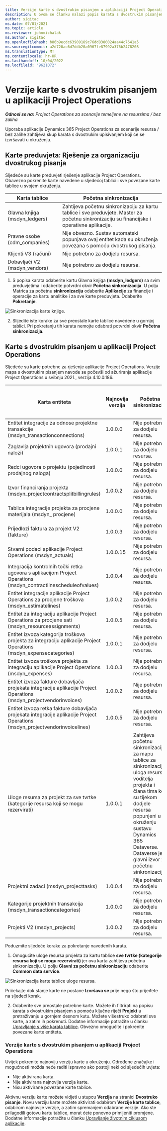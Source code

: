 ```yaml
---
title: Verzije karte s dvostrukim pisanjem u aplikaciji Project Operations
description: U ovom se članku nalazi popis karata s dvostrukim pisanjem potrebnih za Dynamics 365 Project Operations.
author: sigitac
ms.date: 07/01/2021
ms.topic: article
ms.reviewer: johnmichalak
ms.author: sigitac
ms.openlocfilehash: b86b9ecdc63989189c76dd8380024aa44c7641a5
ms.sourcegitcommit: a2d720ac6d7ddb20a0967fe87992a376b2478208
ms.translationtype: MT
ms.contentlocale: hr-HR
ms.lasthandoff: 10/04/2022
ms.locfileid: "9621072"
---
```

# <a name="project-operations-dual-write-map-versions"></a>Verzije karte s dvostrukim pisanjem u aplikaciji Project Operations

_**Odnosi se na:** Project Operations za scenarije temeljene na resursima / bez zaliha_

Uporaba aplikacije Dynamics 365 Project Operations za scenarije resursa / bez zalihe zahtijeva skup karata s dvostrukim upisivanjem koji će se izvršavati u okruženju. 

## <a name="prerequisite-maps-dual-write-orchestration-solution"></a>Karte preduvjeta: Rješenje za organizaciju dvostrukog pisanja

Sljedeće su karte preduvjeti rješenje aplikacije Project Operations. Obavezno pokrenite karte navedene u sljedećoj tablici i sve povezane karte tablice u svojem okruženju.

| Karta tablice | Početna sinkronizacija |
| --- | --- |
| Glavna knjiga (msdyn_ledgers) | Zahtijeva početnu sinkronizaciju za kartu tablice i sve preduvjete. Master za početnu sinkronizaciju su financijske i operativne aplikacije. |
| Pravne osobe (cdm_companies) | Nije obvezno. Sustav automatski popunjava ovaj entitet kada su okruženja povezana s pomoću dvostrukog pisanja. |
| Klijenti V3 (računi) | Nije potrebno za dodjelu resursa. |
| Dobavljači V2 (msdyn_vendors) | Nije potrebno za dodjelu resursa. |

1. S popisa karata odaberite kartu Glavna knjiga **(msdyn\_ledgers)** sa svim preduvjetima i odaberite potvrdni okvir **Početna sinkronizacija**. U polju Matrica za početnu **sinkronizaciju** odaberite **Aplikacije** za financije i operacije za kartu analitike i za sve karte preduvjeta. Odaberite **Pokretanje**.

![Sinkronizacija karte knjige.](media/DW6.png)

2. Slijedite iste korake za sve preostale karte tablice navedene u gornjoj tablici. Pri pokretanju tih karata nemojte odabrati potvrdni okvir **Početna sinkronizacija**.

## <a name="project-operations-dual-write-maps"></a>Karte s dvostrukim pisanjem u aplikaciji Project Operations

Sljedeće su karte potrebne za rješenje aplikacije Project Operations. Verzije mapa s dvostrukim pisanjem navode se počevši od ažuriranja aplikacije Project Operations u svibnju 2021., verzija 4.10.0.186.

| Karta entiteta | Najnovija verzija | Početna sinkronizacija | Obavezna verzija Dynamics 365 Finance |
| --- | --- | --- | --- |
| Entitet integracije za odnose projektne transakcije (msdyn\_transactionconnections) | 1.0.0.0 | Nije potrebno za dodjelu resursa. ||
| Zaglavlja projektnih ugovora (prodajni nalozi) | 1.0.0.1 | Nije potrebno za dodjelu resursa. ||
| Redci ugovora o projektu (pojedinosti prodajnog naloga) | 1.0.0.0 | Nije potrebno za dodjelu resursa. ||
| Izvor financiranja projekta (msdyn_projectcontractsplitbillingrules) | 1.0.0.2 | Nije potrebno za dodjelu resursa. ||
| Tablica integracije projekta za procjene materijala (msdyn\_ procjene) | 1.0.0.0 | Nije potrebno za dodjelu resursa. ||
| Prijedlozi faktura za projekt V2 (fakture) | 1.0.0.3 | Nije potrebno za dodjelu resursa. ||
| Stvarni podaci aplikacije Project Operations (msdyn_actuals) | 1.0.0.15 | Nije potrebno za dodjelu resursa. |10.0.29 ili noviji|
| Integracija kontrolnih točki retka ugovora s aplikacijom Project Operations (msdyn_contractlinescheduleofvalues) | 1.0.0.4 | Nije potrebno za dodjelu resursa. ||
| Entitet integracije aplikacije Project Operations za procjene troškova (msdyn_estimatelines) | 1.0.0.2 | Nije potrebno za dodjelu resursa. ||
| Entitet za integraciju aplikacije Project Operations za procjene sati (msdyn_resourceassignments) | 1.0.0.5 | Nije potrebno za dodjelu resursa. ||
| Entitet izvoza kategorija troškova projekta za integraciju aplikacije Project Operations (msdyn_expensecategories) | 1.0.0.1 | Nije potrebno za dodjelu resursa. ||
| Entitet izvoza troškova projekta za integraciju aplikacije Project Operations (msdyn_expenses) | 1.0.0.3 | Nije potrebno za dodjelu resursa. ||
| Entitet izvoza fakture dobavljača projekata integracije aplikacije Project Operations (msdyn_projectvendorinvoices) | 1.0.0.2 | Nije potrebno za dodjelu resursa. |10.0.29 ili noviji|
| Entitet izvoza retka fakture dobavljača projekata integracije aplikacije Project Operations (msdyn_projectvendorinvoicelines) | 1.0.0.5 | Nije potrebno za dodjelu resursa. | 10.0.29 ili noviji |
| Uloge resursa za projekt za sve tvrtke (kategorije resursa koji se mogu rezervirati) | 1.0.0.1 | Zahtijeva početnu sinkronizaciju za mapu tablice za sinkronizaciju uloga resursa voditelja projekta i člana tima koji su tijekom dodjele resursa popunjeni u okruženju sustavu Dynamics 365 Dataverse. Dataverse je glavni izvor za početnu sinkronizaciju. ||
| Projektni zadaci (msdyn_projecttasks) | 1.0.0.4 | Nije potrebno za dodjelu resursa. ||
| Kategorije projektnih transakcija (msdyn_transactioncategories) | 1.0.0.0 | Nije potrebno za dodjelu resursa. ||
| Projekti V2 (msdyn_projects) | 1.0.0.2 | Nije potrebno za dodjelu resursa. ||

Poduzmite sljedeće korake za pokretanje navedenih karata.

1. Omogućite uloge resursa projekta za kartu tablice **sve tvrtke (kategorije resursa koji se mogu rezervirati)** jer ova karta zahtijeva početnu sinkronizaciju. U polju **Glavni za početnu sinkronizaciju** odaberite **Common data service**. 

 ![Sinkronizacija karte tablice uloge resursa.](media/6ResourceInitialSync.jpg)

 Pričekajte dok stanje karte ne postane **Izvršava se** prije nego što prijeđete na sljedeći korak.

2. Odaberite sve preostale potrebne karte. Možete ih filtrirati na popisu karata s dvostrukim pisanjem s pomoću ključne riječi **Projekt** u pretraživanju u gornjem desnom kutu. Možete višestruko odabrati sve karte, a zatim ih pokrenuti. Dodatne informacije potražite u članku [Upravljanje s više karata tablice](/dynamics365/fin-ops-core/dev-itpro/data-entities/dual-write/multiple-entity-maps). Obvezno omogućite i pokrenite povezane karte entiteta.

### <a name="project-operations-dual-write-map-versions"></a>Verzije karte s dvostrukim pisanjem u aplikaciji Project Operations

Uvijek pokrenite najnoviju verziju karte u okruženju. Određene značajke i mogućnosti možda neće raditi ispravno ako postoji neki od sljedećih uvjeta:

- Nije aktivirana karta.
- Nije aktivirana najnovija verzija karte. 
- Nisu aktivirane povezane karte tablice.

Aktivnu verziju karte možete vidjeti u stupcu **Verzija** na stranici **Dvostruko pisanje**. Novu verziju karte možete aktivirati odabirom **Verzije karte tablice**, odabirom najnovije verzije, a zatim spremanjem odabrane verzije. Ako ste prilagodili gotovu kartu tablice, morat ćete ponovno primijeniti promjene. Dodatne informacije potražite u članku [Upravljanje životnim ciklusom aplikacije](/dynamics365/fin-ops-core/dev-itpro/data-entities/dual-write/app-lifecycle-management).
